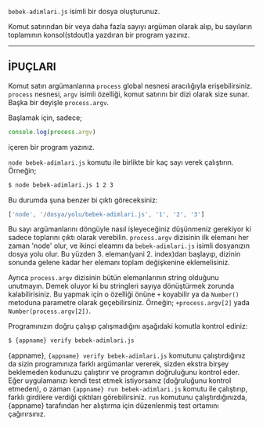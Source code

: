 `bebek-adimlari.js` isimli bir dosya oluşturunuz.

Komut satırından bir veya daha fazla sayıyı argüman olarak alıp, bu sayıların toplamının konsol(stdout)a yazdıran bir program yazınız.

----------------------------------------------------------------------
## İPUÇLARI

Komut satırı argümanlarına `process` global nesnesi aracılığıyla erişebilirsiniz. `process` nesnesi, `argv` isimli özelliği, komut satırını bir dizi olarak size sunar. Başka bir deyişle `process.argv`.

Başlamak için, sadece;

```js
console.log(process.argv)
```

içeren bir program yazınız.

`node bebek-adimlari.js` komutu ile birlikte bir kaç sayı verek çalıştırın. Örneğin;

```sh
$ node bebek-adimlari.js 1 2 3
```

Bu durumda şuna benzer bi çıktı göreceksiniz:

```js
['node', '/dosya/yolu/bebek-adimlari.js', '1', '2', '3']
```

Bu sayı argümanlarını döngüyle nasıl işleyeceğiniz düşünmeniz gerekiyor ki sadece toplarını çıktı olarak verebilin. `process.argv` dizisinin ilk elemanı her zaman 'node' olur, ve ikinci eleamnı da `bebek-adimlari.js` isimli dosyanızın dosya yolu olur. Bu yüzden 3. eleman(yani 2. index)dan başlayıp, dizinin sonunda gelene kadar her elemanı toplam değişkenine eklemelisiniz.

Ayrıca `process.argv` dizisinin bütün elemanlarının string olduğunu unutmayın. Demek oluyor ki bu stringleri sayıya dönüştürmek zorunda kalabilirisiniz. Bu yapmak için o özelliği önüne `+` koyabilir ya da `Number()` metoduna parametre olarak geçebilirsiniz. Örneğin; `+process.argv[2]` yada `Number(process.argv[2])`.

Programınızın doğru çalışıp çalışmadığını aşağıdaki komutla kontrol ediniz:

```sh
$ {appname} verify bebek-adimlari.js
```

{appname}, `{appname} verify bebek-adimlari.js` komutunu çalıştırdığınız da sizin programınıza farklı argümanlar vererek, sizden ekstra birşey beklemeden kodunuzu çalıştırır ve programın doğruluğunu kontrol eder. Eğer uygulamanızı kendi test etmek istiyorsanız (doğruluğunu kontrol etmeden), o zaman `{appname} run bebek-adimlari.js` komutu ile çalıştırıp, farklı girdilere verdiği çıktıları görebilirsiniz. `run` komutunu çalıştırdığınızda, {appname} tarafından her alıştırma için düzenlenmiş test ortamını çağırırsınız.
